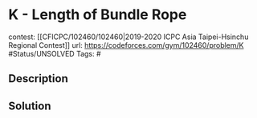 # K - Length of Bundle Rope

contest: [[CFICPC/102460/102460|2019-2020 ICPC Asia Taipei-Hsinchu Regional Contest]]
url: https://codeforces.com/gym/102460/problem/K
#Status/UNSOLVED
Tags: #

## Description

## Solution


